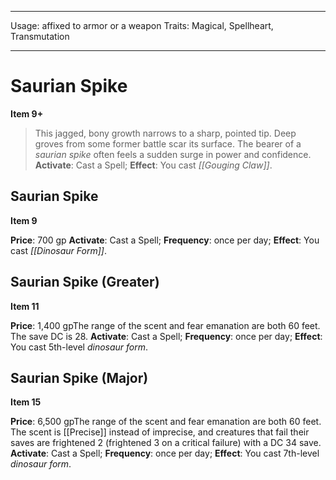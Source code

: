 
---
Usage: affixed to armor or a weapon
Traits: Magical, Spellheart, Transmutation

---

# Saurian Spike

**Item 9+**

> This jagged, bony growth narrows to a sharp, pointed tip. Deep groves from some former battle scar its surface. The bearer of a *saurian spike* often feels a sudden surge in power and confidence.
**Activate**: Cast a Spell;
**Effect**: You cast *[[Gouging Claw]]*.

## Saurian Spike

**Item 9**

**Price**: 700 gp
**Activate**: Cast a Spell;
**Frequency**: once per day;
**Effect**: You cast *[[Dinosaur Form]]*.

## Saurian Spike (Greater)

**Item 11**

**Price**: 1,400 gpThe range of the scent and fear emanation are both 60 feet. The save DC is 28.
**Activate**: Cast a Spell;
**Frequency**: once per day;
**Effect**: You cast 5th-level *dinosaur form*.

## Saurian Spike (Major)

**Item 15**

**Price**: 6,500 gpThe range of the scent and fear emanation are both 60 feet. The scent is [[Precise]] instead of imprecise, and creatures that fail their saves are frightened 2 (frightened 3 on a critical failure) with a DC 34 save.
**Activate**: Cast a Spell;
**Frequency**: once per day;
**Effect**: You cast 7th-level *dinosaur form*.
